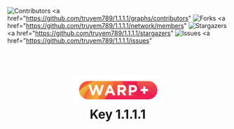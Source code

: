 ![Contributors](https://img.shields.io/github/contributors/othneildrew/Best-README-Template.svg?style=for-the-badge)
<a href="https://github.com/truyem789/1.1.1.1/graphs/contributors"
![Forks](https://img.shields.io/github/forks/othneildrew/Best-README-Template.svg?style=for-the-badge)
<a href="https://github.com/truyem789/1.1.1.1/network/members"
![Stargazers](https://img.shields.io/github/stars/othneildrew/Best-README-Template.svg?style=for-the-badge)
<a href="https://github.com/truyem789/1.1.1.1/stargazers"
![Issues](https://img.shields.io/github/issues/othneildrew/Best-README-Template.svg?style=for-the-badge)
<a href="https://github.com/truyem789/1.1.1.1/issues"
<h1 align="center">
  <br>
  <a href="http://1.1.1.1"><img src="https://raw.githubusercontent.com/truyem789/1.1.1.1/main/Warp-plus-@4x.png" alt="Warp+" width="200"></a>
  <br>
  Key 1.1.1.1
  <br>
</h1>

